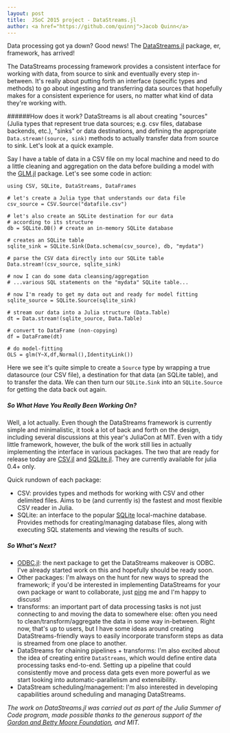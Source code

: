 ```yaml
---
layout: post
title:  JSoC 2015 project - DataStreams.jl
author: <a href="https://github.com/quinnj">Jacob Quinn</a>
---
```


Data processing got ya down? Good news! The [DataStreams.jl](https://github.com/JuliaDB/DataStreams.jl) package, er, framework, has arrived!

The DataStreams processing framework provides a consistent interface for working with data, from source to sink and eventually every step in-between. It's really about putting forth an interface (specific types and methods) to go about ingesting and transferring data sources that hopefully makes for a consistent experience for users, no matter what kind of data they're working with.

######How does it work?
DataStreams is all about creating "sources" (Julia types that represent true data sources; e.g. csv files, database backends, etc.), "sinks" or data destinations, and defining the appropriate `Data.stream!(source, sink)` methods to actually transfer data from source to sink. Let's look at a quick example.

Say I have a table of data in a CSV file on my local machine and need to do a little cleaning and aggregation on the data before building a model with the [GLM.jl](https://github.com/JuliaStats/GLM.jl) package. Let's see some code in action:

    using CSV, SQLite, DataStreams, DataFrames

    # let's create a Julia type that understands our data file
    csv_source = CSV.Source("datafile.csv")

    # let's also create an SQLite destination for our data
    # according to its structure
    db = SQLite.DB() # create an in-memory SQLite database

    # creates an SQLite table
    sqlite_sink = SQLite.Sink(Data.schema(csv_source), db, "mydata")

    # parse the CSV data directly into our SQLite table
    Data.stream!(csv_source, sqlite_sink)

    # now I can do some data cleansing/aggregation
    # ...various SQL statements on the "mydata" SQLite table...

    # now I'm ready to get my data out and ready for model fitting
    sqlite_source = SQLite.Source(sqlite_sink)

    # stream our data into a Julia structure (Data.Table)
    dt = Data.stream!(sqlite_source, Data.Table)

    # convert to DataFrame (non-copying)
    df = DataFrame(dt)

    # do model-fitting
    OLS = glm(Y~X,df,Normal(),IdentityLink())

Here we see it's quite simple to create a `Source` type by wrapping a true datasource (our CSV file), a destination for that data (an SQLite table), and to transfer the data. We can then turn our `SQLite.Sink` into an `SQLite.Source` for getting the data back out again.

##### So What Have You Really Been Working On?

Well, a lot actually. Even though the DataStreams framework is currently simple and minimalistic, it took a lot of back and forth on the design, including several discussions at this year's JuliaCon at MIT. Even with a tidy little framework, however, the bulk of the work still lies in actually implementing the interface in various packages. The two that are ready for release today are [CSV.jl](https://github.com/JuliaDB/CSV.jl) and [SQLite.jl](https://github.com/JuliaDB/SQLite.jl). They are currently available for julia 0.4+ only.

Quick rundown of each package:

* CSV: provides types and methods for working with CSV and other delimited files. Aims to be (and currently is) the fastest and most flexible CSV reader in Julia.
* SQLite: an interface to the popular [SQLite](http://sqlite.org/) local-machine database. Provides methods for creating/managing database files, along with executing SQL statements and viewing the results of such.

##### So What's Next?
* [ODBC.jl](https://github.com/JuliaDB/ODBC.jl): the next package to get the DataStreams makeover is ODBC. I've already started work on this and hopefully should be ready soon.
* Other packages: I'm always on the hunt for new ways to spread the framework; if you'd be interested in implementing DataStreams for your own package or want to collaborate, just [ping](https://github.com/quinnj) me and I'm happy to discuss!
* transforms: an important part of data processing tasks is not just connecting to and moving the data to somewhere else: often you need to clean/transform/aggregate the data in some way in-between. Right now, that's up to users, but I have some ideas around creating DataStreams-friendly ways to easily incorporate transform steps as data is streamed from one place to another.
* DataStreams for chaining pipelines + transforms: I'm also excited about the idea of creating entire `DataStreams`, which would define entire data processing tasks end-to-end. Setting up a pipeline that could consistently move and process data gets even more powerful as we start looking into automatic-parallelism and extensibility.
* DataStream scheduling/management: I'm also interested in developing capabilities around scheduling and managing DataStreams.


_The work on DataStreams.jl was carried out as part of the Julia Summer of Code program, made possible thanks to the generous support of the [Gordon and Betty Moore Foundation](https://moore.org), and MIT._
